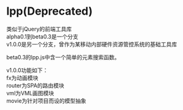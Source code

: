 # lpp(Deprecated)
类似于jQuery的前端工具库<br/>
alpha0.1到beta0.3是一个分支<br/>
v1.0.0是另一个分支，曾作为某移动内部硬件资源管控系统的基础工具库<br/>

beta0.3的lpp.js中含一个简单的元素搜索函数。<br/>

v1.0.0功能如下：<br/>
fx为动画模块<br/>
router为SPA的路由模块<br/>
vml为VML画图模块<br/>
movie为针对项目而设的模型抽象<br/>




